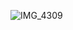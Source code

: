 ![IMG_4309](https://user-images.githubusercontent.com/110993280/200253357-898391c4-5938-47d3-ae78-8c1889e1bfb7.jpg)
